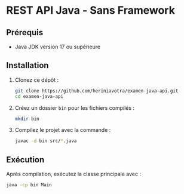 # REST API Java - Sans Framework

## Prérequis

- Java JDK version 17 ou supérieure

## Installation

1. Clonez ce dépôt :

    ```bash
    git clone https://github.com/heriniavotra/examen-java-api.git
    cd examen-java-api
    ```

2. Créez un dossier `bin` pour les fichiers compilés :
    ```bash
    mkdir bin
    ```

3. Compilez le projet avec la commande :
    ```bash
    javac -d bin src/*.java
    ```

## Exécution

Après compilation, exécutez la classe principale avec :

```bash
java -cp bin Main
```
